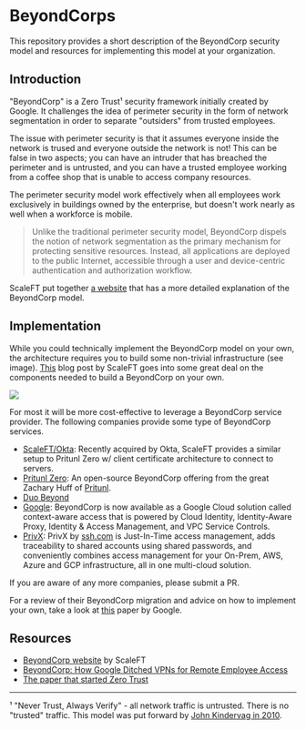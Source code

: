 # BeyondCorps

This repository provides a short description of the BeyondCorp security model and resources for implementing this model at your organization.

## Introduction

"BeyondCorp" is a Zero Trust¹ security framework initially created by Google. It challenges the idea of perimeter security in the form of network segmentation in order to separate "outsiders" from trusted employees.

The issue with perimeter security is that it assumes everyone inside the network is trused and everyone outside the network is not! This can be false in two aspects; you can have an intruder that has breached the perimeter and is untrusted, and you can have a trusted employee working from a coffee shop that is unable to access company resources. 

The perimeter security model work effectively when all employees work exclusively in buildings owned by the enterprise, but doesn't work nearly as well when a workforce is mobile. 

> Unlike the traditional perimeter security model, BeyondCorp dispels the notion of network segmentation as the primary mechanism for protecting sensitive resources. Instead, all applications are deployed to the public Internet, accessible through a user and device-centric authentication and authorization workflow.

ScaleFT put together [a website](https://www.beyondcorp.com/) that has a more detailed explanation of the BeyondCorp model.

## Implementation 

While you could technically implement the BeyondCorp model on your own, the architecture requires you to build some non-trivial infrastructure (see image). [This](https://www.scaleft.com/blog/beyondcorp-outside-of-google/) blog post by ScaleFT goes into some great deal on the components needed to build a BeyondCorp on your own. 

![](http://www.noqcks.io/img/beyondcorp-model.png)

For most it will be more cost-effective to leverage a BeyondCorp service provider. The following companies provide some type of BeyondCorp services.

- [ScaleFT/Okta](https://www.scaleft.com/): Recently acquired by Okta, ScaleFT provides a similar setup to Pritunl Zero w/ client certificate architecture to connect to servers. 
- [Pritunl Zero](https://zero.pritunl.com/): An open-source BeyondCorp offering from the great Zachary Huff of [Pritunl](https://pritunl.com/). 
- [Duo Beyond](https://duo.com/pricing/duo-beyond)
- [Google](https://cloud.google.com/beyondcorp/): BeyondCorp is now available as a Google Cloud solution called context-aware access that is powered by Cloud Identity, Identity-Aware Proxy, Identity & Access Management, and VPC Service Controls. 
- [PrivX](https://www.ssh.com/products/privx): PrivX by [ssh.com](https://www.ssh.com) is Just-In-Time access management, adds traceability to shared accounts using shared passwords, and conveniently combines access management for your On-Prem, AWS, Azure and GCP infrastructure, all in one multi-cloud solution.

If you are aware of any more companies, please submit a PR.

For a review of their BeyondCorp migration and advice on how to implement your own, take a look at [this](https://storage.googleapis.com/pub-tools-public-publication-data/pdf/f29b3e764b1122d508b7b53544a3bbadd6cd1101.pdf) paper by Google.

## Resources 
- [BeyondCorp website](https://www.beyondcorp.com/) by ScaleFT
- [BeyondCorp: How Google Ditched VPNs for Remote Employee Access](https://thenewstack.io/beyondcorp-google-ditched-virtual-private-networking-internal-applications/)
- [The paper that started Zero Trust](https://www.nist.gov/sites/default/files/documents/2017/06/05/040813_forrester_research.pdf)


---
¹ "Never Trust, Always Verify" - all network traffic is untrusted. There is no "trusted" traffic. This model was put forward by [John Kindervag in 2010](https://www.nist.gov/sites/default/files/documents/2017/06/05/040813_forrester_research.pdf).
